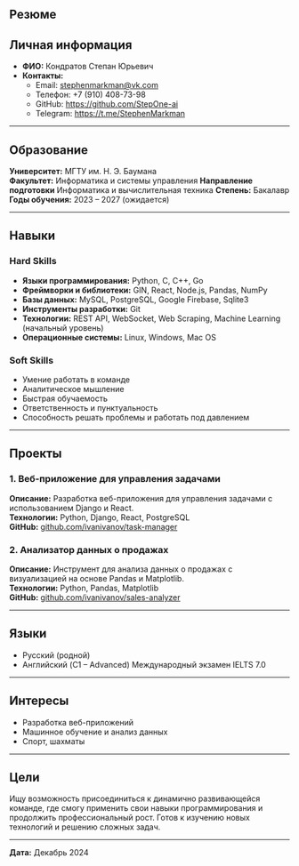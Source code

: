 ## Резюме

## Личная информация

- **ФИО:** Кондратов Степан Юрьевич
- **Контакты:**  
  - Email: stephenmarkman@vk.com
  - Телефон: +7 (910) 408-73-98  
  - GitHub: https://github.com/StepOne-ai
  - Telegram: https://t.me/StephenMarkman

---

## Образование

**Университет:** МГТУ им. Н. Э. Баумана  
**Факультет:** Информатика и системы управления
**Направление подготовки** Информатика и вычислительная техника
**Степень:** Бакалавр  
**Годы обучения:** 2023 – 2027 (ожидается)  

---

## Навыки

### **Hard Skills**

- **Языки программирования:** Python, C, C++, Go  
- **Фреймворки и библиотеки:** GIN, React, Node.js, Pandas, NumPy
- **Базы данных:** MySQL, PostgreSQL, Google Firebase, Sqlite3  
- **Инструменты разработки:** Git
- **Технологии:** REST API, WebSocket, Web Scraping, Machine Learning (начальный уровень)  
- **Операционные системы:** Linux, Windows, Mac OS

### **Soft Skills**

- Умение работать в команде  
- Аналитическое мышление  
- Быстрая обучаемость  
- Ответственность и пунктуальность  
- Способность решать проблемы и работать под давлением  

---

## Проекты

### **1. Веб-приложение для управления задачами**  
**Описание:** Разработка веб-приложения для управления задачами с использованием Django и React.  
**Технологии:** Python, Django, React, PostgreSQL  
**GitHub:** [github.com/ivanivanov/task-manager](https://github.com/ivanivanov/task-manager)  

### **2. Анализатор данных о продажах**  
**Описание:** Инструмент для анализа данных о продажах с визуализацией на основе Pandas и Matplotlib.  
**Технологии:** Python, Pandas, Matplotlib  
**GitHub:** [github.com/ivanivanov/sales-analyzer](https://github.com/ivanivanov/sales-analyzer)  

---

## Языки

- Русский (родной)  
- Английский (C1 – Advanced) Международный экзамен IELTS 7.0

---

## Интересы

- Разработка веб-приложений  
- Машинное обучение и анализ данных  
- Спорт, шахматы

---

## Цели

Ищу возможность присоединиться к динамично развивающейся команде, где смогу применить свои навыки программирования и продолжить профессиональный рост. Готов к изучению новых технологий и решению сложных задач.

---

**Дата:** Декабрь 2024
